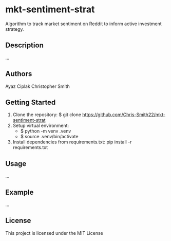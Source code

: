 # mkt-sentiment-strat
Algorithm to track market sentiment on Reddit to inform active investment strategy.

## Description
...


## Authors
Ayaz Ciplak
Christopher Smith

## Getting Started
1. Clone the repository: $ git clone https://github.com/Chris-Smith22/mkt-sentiment-strat
2. Setup virtual environment:
    - $ python -m venv .venv
    - $ source .venv/bin/activate
3. Install dependencies from requirements.txt: pip install -r requirements.txt

## Usage
...

## Example
...

## License
This project is licensed under the MIT License